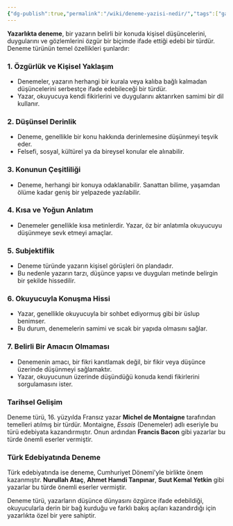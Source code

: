 ```yaml
---
{"dg-publish":true,"permalink":"/wiki/deneme-yazisi-nedir/","tags":["gardenEntry"]}
---
```


**Yazarlıkta deneme**, bir yazarın belirli bir konuda kişisel düşüncelerini, duygularını ve gözlemlerini özgür bir biçimde ifade ettiği edebi bir türdür. Deneme türünün temel özellikleri şunlardır:

### 1. **Özgürlük ve Kişisel Yaklaşım**

- Denemeler, yazarın herhangi bir kurala veya kalıba bağlı kalmadan düşüncelerini serbestçe ifade edebileceği bir türdür.
- Yazar, okuyucuya kendi fikirlerini ve duygularını aktarırken samimi bir dil kullanır.

### 2. **Düşünsel Derinlik**

- Deneme, genellikle bir konu hakkında derinlemesine düşünmeyi teşvik eder.
- Felsefi, sosyal, kültürel ya da bireysel konular ele alınabilir.

### 3. **Konunun Çeşitliliği**

- Deneme, herhangi bir konuya odaklanabilir. Sanattan bilime, yaşamdan ölüme kadar geniş bir yelpazede yazılabilir.

### 4. **Kısa ve Yoğun Anlatım**

- Denemeler genellikle kısa metinlerdir. Yazar, öz bir anlatımla okuyucuyu düşünmeye sevk etmeyi amaçlar.

### 5. **Subjektiflik**

- Deneme türünde yazarın kişisel görüşleri ön plandadır.
- Bu nedenle yazarın tarzı, düşünce yapısı ve duyguları metinde belirgin bir şekilde hissedilir.

### 6. **Okuyucuyla Konuşma Hissi**

- Yazar, genellikle okuyucuyla bir sohbet ediyormuş gibi bir üslup benimser.
- Bu durum, denemelerin samimi ve sıcak bir yapıda olmasını sağlar.

### 7. **Belirli Bir Amacın Olmaması**

- Denemenin amacı, bir fikri kanıtlamak değil, bir fikir veya düşünce üzerinde düşünmeyi sağlamaktır.
- Yazar, okuyucunun üzerinde düşündüğü konuda kendi fikirlerini sorgulamasını ister.

### Tarihsel Gelişim

Deneme türü, 16. yüzyılda Fransız yazar **Michel de Montaigne** tarafından temelleri atılmış bir türdür. Montaigne, _Essais_ (Denemeler) adlı eseriyle bu türü edebiyata kazandırmıştır. Onun ardından **Francis Bacon** gibi yazarlar bu türde önemli eserler vermiştir.

### Türk Edebiyatında Deneme

Türk edebiyatında ise deneme, Cumhuriyet Dönemi'yle birlikte önem kazanmıştır. **Nurullah Ataç**, **Ahmet Hamdi Tanpınar**, **Suut Kemal Yetkin** gibi yazarlar bu türde önemli eserler vermiştir.

Deneme türü, yazarların düşünce dünyasını özgürce ifade edebildiği, okuyucularla derin bir bağ kurduğu ve farklı bakış açıları kazandırdığı için yazarlıkta özel bir yere sahiptir.